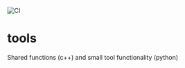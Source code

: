 <!--
SPDX-FileCopyrightText: 2022 Peter Urban, Ghent University

SPDX-License-Identifier: CC0-1.0
-->
![CI](https://github.com/themachinethatgoesping/tools/actions/workflows/meson_ci.yml/badge.svg)

# tools
Shared functions (c++) and small tool functionality (python)
